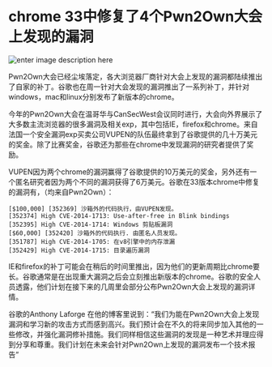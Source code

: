 # chrome 33中修复了4个Pwn2Own大会上发现的漏洞

![enter image description here](http://drops.javaweb.org/uploads/images/419557e6fa285d518d976aeda1c442374eb14d0f.jpg)

Pwn2Own大会已经尘埃落定，各大浏览器厂商针对大会上发现的漏洞都陆续推出了自家的补丁。谷歌也在周一针对大会发现的漏洞推出了一系列补丁，并针对windows，mac和linux分别发布了新版本的chrome。

今年的Pwn2Own大会在温哥华与CanSecWest会议同时进行，大会向外界展示了大多数主流浏览器的很多漏洞及相关exp，其中包括IE，firefox和chrome。来自法国一个安全漏洞exp买卖公司VUPEN的队伍最终拿到了谷歌提供的几十万美元的奖金。除了比赛奖金，谷歌还为那些在chrome中发现漏洞的研究者提供了奖励。

VUPEN因为两个chrome的漏洞赢得了谷歌提供的10万美元的奖金，另外还有一个匿名研究者因为两个不同的漏洞获得了6万美元。谷歌在33版本chrome中修复的漏洞有，（均来自Pwn2Own）：

```
[$100,000] [352369] 沙箱外的代码执行，由VUPEN发现。
[352374] High CVE-2014-1713: Use-after-free in Blink bindings
[352395] High CVE-2014-1714: Windows 剪贴板漏洞
[$60,000] [352420] 沙箱外的代码执行. 由匿名人员发现。
[351787] High CVE-2014-1705: 在v8引擎中的内存泄漏
[352429] High CVE-2014-1715: 目录遍历漏洞

```

IE和firefox的补丁可能会在稍后的时间里推出，因为他们的更新周期比chrome要长。谷歌通常是在出现重大漏洞之后会立刻推出新版本的chrome。谷歌的安全人员透露，他们计划在接下来的几周里会部分公布Pwn2Own大会上发现的漏洞详情。

谷歌的Anthony Laforge 在他的博客里说到：“我们为能在Pwn2Own大会上发现漏洞和学习新的攻击方式而感到高兴。我们预计会在不久的将来同步加入其他的一些修改，并强化漏洞修补措施。我们同样相信这些漏洞的发现是一种艺术并理应得到分享和尊重。我们计划在未来会针对Pwn2Own上发现的漏洞发布一个技术报告”